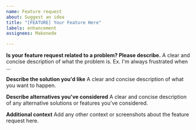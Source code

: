 ```yaml
---
name: Feature request
about: Suggest an idea
title: "[FEATURE] Your Feature Here"
labels: enhancement
assignees: Makonede

---
```


**Is your feature request related to a problem? Please describe.**
A clear and concise description of what the problem is. Ex. I'm always frustrated when …

**Describe the solution you'd like**
A clear and concise description of what you want to happen.

**Describe alternatives you've considered**
A clear and concise description of any alternative solutions or features you've considered.

**Additional context**
Add any other context or screenshots about the feature request here.
